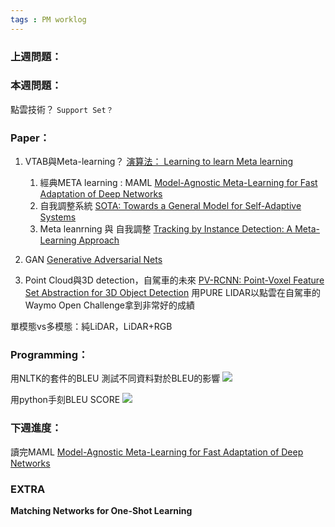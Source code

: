```yaml
---
tags : PM worklog
---
```

### 上週問題：

### 本週問題：
點雲技術？
`Support Set？`
### Paper：
1. VTAB與Meta-learning？
[演算法： Learning to learn Meta learning](https://biic.ee.nthu.edu.tw/blog-post/learning-to-learn-meta-learning)
	1. 經典META learning : MAML
	[Model-Agnostic Meta-Learning for Fast Adaptation of Deep Networks](https://arxiv.org/pdf/1706.03762.pdf)
	2. 自我調整系統 
	[SOTA: Towards a General Model for Self-Adaptive Systems](https://ieeexplore.ieee.org/stamp/stamp.jsp?tp=&arnumber=6269698)
	3. Meta leanrning 與 自我調整
	[Tracking by Instance Detection: A Meta-Learning Approach](https://arxiv.org/pdf/2004.00830.pdf)

2. GAN
[Generative Adversarial Nets](https://arxiv.org/pdf/1406.2661.pdf)
4. Point Cloud與3D detection，自駕車的未來
[PV-RCNN: Point-Voxel Feature Set Abstraction for 3D Object Detection](https://arxiv.org/abs/1912.13192)
用PURE LIDAR以點雲在自駕車的
Waymo Open Challenge拿到非常好的成績

單模態vs多模態：純LiDAR，LiDAR+RGB

### Programming：
用NLTK的套件的BLEU
測試不同資料對於BLEU的影響
![](https://i.imgur.com/mseE6xP.png)

用python手刻BLEU SCORE
![](https://i.imgur.com/Q11lcJG.png)

### 下週進度：
讀完MAML
[Model-Agnostic Meta-Learning for Fast Adaptation of Deep Networks](https://arxiv.org/pdf/1706.03762.pdf)

### EXTRA
**Matching Networks for One-Shot Learning**

